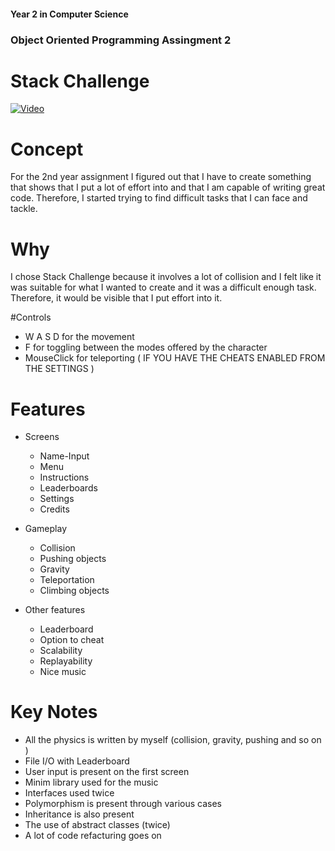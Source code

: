 #### Year 2 in Computer Science
### Object Oriented Programming Assingment 2

# Stack Challenge
[![Video](http://img.youtube.com/vi/-xkhMPUjuis/0.jpg)](https://www.youtube.com/watch?v=-xkhMPUjuis)
# Concept
For the 2nd year assignment I figured out that I have to create something that shows that I put a lot of effort into and that I am capable of writing great code.
Therefore, I started trying to find difficult tasks that I can face and tackle.

# Why
I chose Stack Challenge because it involves a lot of collision and I felt like it was suitable for what I wanted to create and it was a difficult enough task. Therefore, it would be visible that I put effort into it.

#Controls

* W A S D for the movement
* F for toggling between the modes offered by the character
* MouseClick for teleporting ( IF YOU HAVE THE CHEATS ENABLED FROM THE SETTINGS )

# Features

* Screens
  * Name-Input
  * Menu
  * Instructions
  * Leaderboards	
  * Settings
  * Credits

* Gameplay
  * Collision
  * Pushing objects
  * Gravity
  * Teleportation
  * Climbing objects

* Other features
  * Leaderboard
  * Option to cheat
  * Scalability
  * Replayability
  * Nice music
  
# Key Notes

* All the physics is written by myself (collision, gravity, pushing and so on )
* File I/O with Leaderboard
* User input is present on the first screen
* Minim library used for the music
* Interfaces used twice 
* Polymorphism is present through various cases
* Inheritance is also present
* The use of abstract classes (twice)
* A lot of code refacturing goes on 
